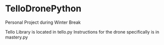 # TelloDronePython
Personal Project during Winter Break

Tello Library is located in tello.py
Instructions for the drone specifically is in mastery.py
